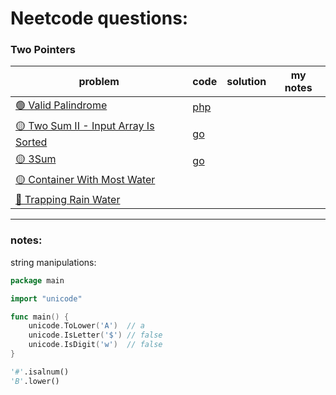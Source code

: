 # Neetcode questions:

### Two Pointers

| problem                                                                                                  | code                                                                                                | solution | my notes |
|----------------------------------------------------------------------------------------------------------|-----------------------------------------------------------------------------------------------------|----------|----------|
| [🟢 Valid Palindrome](https://leetcode.com/problems/valid-palindrome/)                                   | [php](https://github.com/shayansm2/leetcodeSolutions/blob/main/src/easy/ValidPalindrome.php)        |
| [🟡 Two Sum II - Input Array Is Sorted](https://leetcode.com/problems/two-sum-ii-input-array-is-sorted/) | [go](https://github.com/shayansm2/leetcodeSolutions/blob/main/src/medium/TwoSumInputArrayIsSorted.go) |
| [🟡 3Sum](https://leetcode.com/problems/3sum/)                                                           | [go](https://github.com/shayansm2/leetcodeSolutions/blob/main/src/medium/3Sum.go)                     |
| [🟡 Container With Most Water](https://leetcode.com/problems/container-with-most-water/)                 |
| [🔴 Trapping Rain Water](https://leetcode.com/problems/trapping-rain-water/)                             |

---

### notes:

string manipulations:

```go
package main

import "unicode"

func main() {
	unicode.ToLower('A')  // a
	unicode.IsLetter('$') // false
	unicode.IsDigit('w')  // false
}
```

```python
'#'.isalnum()
'B'.lower()
```